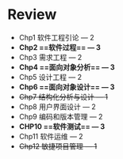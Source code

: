 # Review

- Chp1 软件工程引论 — 2
- **Chp2 ==软件过程== — 3**
- Chp3 需求工程 — 2
- **Chp4 ==面向对象分析== — 3**
- Chp5 设计工程 — 2
- **Chp6 ==面向对象设计== — 3**
- ~~Chp7 结构化分析与设计 — 1~~
- Chp8 用户界面设计 — 2
- Chp9 编码和版本管理 — 2
- **CHP10 ==软件测试== — 3**
- Chp11 软件运维 — 2
- ~~Chp12 敏捷项目管理 — 1~~



